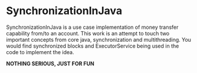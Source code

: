 # SynchronizationInJava

SynchronizationInJava is a use case implementation of money transfer capability from/to an account. This work is an attempt to touch two important concepts from core java, synchronization and multithreading. You would find synchronized blocks and ExecutorService being used in the code to implement the idea. 


__NOTHING SERIOUS, JUST FOR FUN__
